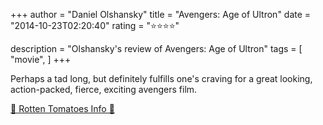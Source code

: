 +++
author = "Daniel Olshansky"
title = "Avengers: Age of Ultron"
date = "2014-10-23T02:20:40"
rating = "⭐⭐⭐⭐"

description = "Olshansky's review of Avengers: Age of Ultron"
tags = [
    "movie",
]
+++


Perhaps a tad long, but definitely fulfills one's craving for a great looking, action-packed, fierce, exciting avengers film.

[🍅 Rotten Tomatoes Info 🍅](https://www.rottentomatoes.com//m/avengers_age_of_ultron)